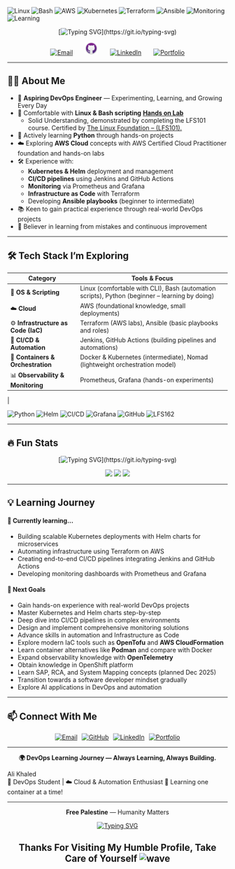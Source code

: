 ![Linux](https://img.shields.io/badge/OS-Linux-lightgrey?logo=linux&logoColor=white)
![Bash](https://img.shields.io/badge/Scripting-Bash-blue?logo=gnu-bash&logoColor=white)
![AWS](https://img.shields.io/badge/Cloud-AWS-orange?logo=amazon-aws&logoColor=white)
![Kubernetes](https://img.shields.io/badge/Orchestration-Kubernetes-blue?logo=kubernetes&logoColor=white)
![Terraform](https://img.shields.io/badge/Infra-Terraform-7B42BC?logo=terraform&logoColor=white)
![Ansible](https://img.shields.io/badge/Automation-Ansible%20Intermediate-EE0000?logo=ansible&logoColor=white)
![Monitoring](https://img.shields.io/badge/Monitoring-Prometheus-orange?logo=prometheus&logoColor=white)
![Learning](https://img.shields.io/badge/Status-%20Learning%20Never%20Stop-blue)
<div align="center">

[![Typing SVG](https://readme-typing-svg.herokuapp.com?font=Fira+Code&size=25&pause=1300&color=00BFFF&center=true&width=1000&lines=Hello,+there!+I'm+Ali+Khaled+Albaqly👋;Aspiring+DevOps+Student+%7C+Cloud+Learner+%7C+Automation+Enthusiast;Experimenting+and+Growing+Everyday!)](https://git.io/typing-svg)

</div>

<!-- Social icons section -->
<p align="center">
  <a href="mailto:alialbaqly@gmail.com"><img width="30px" alt="Email" title="Contact via Email" src="https://img.icons8.com/color/48/000000/gmail--v1.png"/></a>
       
  <a href="https://github.com/AliKhaledElbaqly"><img width="30px" alt="GitHub" title="GitHub Profile" src="https://github.com/AliKhaledElbaqly/AliKhaledElbaqly/blob/main/Github-desktop-logo-symbol.svg.png?raw=true"/></a>
       
  <a href="https://www.linkedin.com/in/alialbaqly/"><img width="30px" alt="LinkedIn" title="LinkedIn Profile" src="https://img.icons8.com/color/48/000000/linkedin.png"/></a>
       
  <a href="https://alikhaled.info/"><img width="30px" alt="Portfolio" title="Portfolio Website" src="https://img.icons8.com/ios-filled/50/000000/user.png"/></a>
</p>

---


## 👨‍💻 About Me

- 🚀 **Aspiring DevOps Engineer** — Experimenting, Learning, and Growing Every Day
- 🐧 Comfortable with **Linux & Bash scripting** [**Hands on Lab**](https://github.com/AliKhaledElbaqly/bash-scripting) 
   - Solid Understanding, demonstrated by completing the LFS101 course. Certified by [The Linux Foundation – (LFS101).](https://www.credly.com/badges/df549ae5-38e5-481b-be35-214067e0675e/public_url)
- 🐍 Actively learning **Python** through hands-on projects
- ☁️ Exploring **AWS Cloud** concepts with AWS Certified Cloud Practitioner foundation and hands-on labs
- 🛠 Experience with:
  - **Kubernetes & Helm** deployment and management
  - **CI/CD pipelines** using Jenkins and GitHub Actions
  - **Monitoring** via Prometheus and Grafana
  - **Infrastructure as Code** with Terraform
  - Developing **Ansible playbooks** (beginner to intermediate)
- 📚 Keen to gain practical experience through real-world DevOps projects
- 🙏 Believer in learning from mistakes and continuous improvement

---

## 🛠 Tech Stack I’m Exploring

| Category | Tools & Focus |
|-----------|----------------|
| 🐧 **OS & Scripting** | Linux (comfortable with CLI), Bash (automation scripts), Python (beginner – learning by doing) |
| ☁️ **Cloud** | AWS (foundational knowledge, small deployments) |
| ⚙️ **Infrastructure as Code (IaC)** | Terraform (AWS labs), Ansible (basic playbooks and roles) |
| 🧩 **CI/CD & Automation** | Jenkins, GitHub Actions (building pipelines and automations) |
| 🐳 **Containers & Orchestration** | Docker & Kubernetes (intermediate), Nomad (lightweight orchestration model) |
| 📊 **Observability & Monitoring** | Prometheus, Grafana (hands-on experiments) |
|




![Python](https://img.shields.io/badge/Python-Beginner-yellow?logo=python&logoColor=white)
![Helm](https://img.shields.io/badge/Package-Helm-lightblue?logo=helm&logoColor=white)
![CI/CD](https://img.shields.io/badge/CI%2FCD-Jenkins-red?logo=jenkins&logoColor=white)
![Grafana](https://img.shields.io/badge/Monitoring-Grafana-F46800?logo=grafana&logoColor=white)
![GitHub](https://img.shields.io/badge/Version%20Control-GitHub-181717?logo=github&logoColor=white)
![LFS162](https://img.shields.io/badge/Linux%20Foundation-DevOps&SRE%20LFS162-007ACC?logo=linuxfoundation&logoColor=white)

---

## 🔥 Fun Stats

<div align="center">

[![Typing SVG](https://readme-typing-svg.demolab.com?font=Fira+Code&size=25&pause=1000&color=00BFFF&center=true&width=600&lines=Still+Here!!+Thank+You!;Always+Learning+New+Concepts!;Always+Trying+New+Tools!)](https://git.io/typing-svg)

</div>

<p align="center">
  <img src="https://img.shields.io/badge/DevOps%20Engineer%20In%20Progress-00F7E3?style=for-the-badge&logo=linux&logoColor=black" />
  <img src="https://img.shields.io/badge/Cloud%20Learner-0077FF?style=for-the-badge&logo=aws&logoColor=white" />
  <img src="https://img.shields.io/badge/Automation%20Enthusiast-FF8800?style=for-the-badge&logo=python&logoColor=white" />
</p>

---

## 💡 Learning Journey
####  🧠 Currently learning... 
   - Building scalable Kubernetes deployments with Helm charts for microservices
   - Automating infrastructure using Terraform on AWS
   - Creating end-to-end CI/CD pipelines integrating Jenkins and GitHub Actions
   - Developing monitoring dashboards with Prometheus and Grafana

#### 🎯 Next Goals
   - Gain hands-on experience with real-world DevOps projects
   - Master Kubernetes and Helm charts step-by-step
   - Deep dive into CI/CD pipelines in complex environments
   - Design and implement comprehensive monitoring solutions
   - Advance skills in automation and Infrastructure as Code
   - Explore modern IaC tools such as **OpenTofu** and **AWS CloudFormation**
   - Learn container alternatives like **Podman** and compare with Docker
   - Expand observability knowledge with **OpenTelemetry**
   - Obtain knowledge in OpenShift platform
   - Learn SAP, RCA, and System Mapping concepts (planned Dec 2025)
   - Transition towards a software developer mindset gradually
   - Explore AI applications in DevOps and automation


---

## 📫 Connect With Me

<div align="center" style="display: flex; justify-content: center; gap: 10px;">
  <a href="mailto:alialbaqly@gmail.com" title="Send Email">
    <img src="https://img.shields.io/badge/Contact-Me-red?logo=gmail&logoColor=white&style=for-the-badge" alt="Email">
  </a>
  <a href="https://github.com/AliKhaledElbaqly" target="_blank" title="GitHub Profile">
    <img src="https://img.shields.io/badge/GitHub-@AliKhaled-black?logo=github&style=for-the-badge" alt="GitHub">
  </a>
  <a href="https://www.linkedin.com/in/alialbaqly/" target="_blank" title="LinkedIn Profile">
    <img src="https://img.shields.io/badge/LinkedIn-Ali%20Khaled-blue?logo=linkedin&style=for-the-badge" alt="LinkedIn">
  </a>
  <a href="https://alikhaled.info/" target="_blank" title="Portfolio Website">
    <img src="https://img.shields.io/badge/About_Me-Click_Here-blueviolet?logo=aboutdotme&style=for-the-badge" alt="Portfolio">
  </a>
</div>

---

<p align="center"><b>🌍 DevOps Learning Journey — Always Learning, Always Building.</b></p>

Ali Khaled  
🚀 DevOps Student | ☁️ Cloud & Automation Enthusiast 💬 Learning one container at a time!


<div align="center">

---
 **Free Palestine** — Humanity Matters

[![Typing SVG](https://readme-typing-svg.herokuapp.com?font=Fira+Code&size=15&pause=20&color=ff4000&center=true&width=600&lines=This+is+not+just+a+resume;It’s+my+personal+space+to+express;My+Interest;My+Values;My+Humanity)](https://git.io/typing-svg)

</div>

<h2 align="center">
  Thanks For Visiting My Humble Profile, Take Care of Yourself
  <img src="https://raw.githubusercontent.com/aemmadi/aemmadi/master/wave.gif" width="30px" alt="wave">
</h2>
